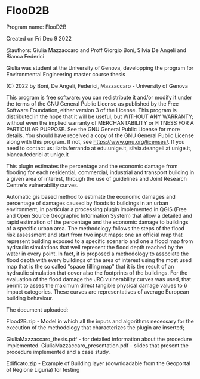 # FlooD2B
Program name: FlooD2B 

Created on Fri Dec 9 2022

@authors: Giulia Mazzaccaro and Proff Giorgio Boni, Silvia De Angeli and Bianca Federici

Giulia was student at the University of Genova, developping the program for Environmental Engineering master course thesis

(C) 2022 by Boni, De Angeli, Federici, Mazzaccaro - University of Genova

This program is free software: you can redistribute it and/or modify it under the terms of the GNU General Public License as published by the Free Software Foundation, either version 3 of the License. This program is distributed in the hope that it will be useful, but WITHOUT ANY WARRANTY; without even the implied warranty of MERCHANTABILITY or FITNESS FOR A PARTICULAR PURPOSE. See the GNU General Public License for more details. You should have received a copy of the GNU General Public License along with this program. If not, see https://www.gnu.org/licenses/. If you need to contact us: ilaria.ferrando at edu.unige.it, silvia.deangeli at unige.it, bianca.federici at unige.it

This plugin estimates the percentage and the economic damage from flooding for each residential, commercial, industrial and transport building in a given area of interest, through the use of guidelines and Joint Research Centre's vulnerability curves.

Automatic gis based method to estimate the economic damages and percentage of damages caused by floods to buildings in an urban environment, in particular a processing plugin implemented in QGIS (Free and Open Source Geographic Information System) that allow a detailed and rapid estimation of the percentage and the economic damage to buildings of a specific urban area. The methodology follows the steps of the flood risk assessment and start from two input maps: one an official map that represent building exposed to a specific scenario and one a flood map from hydraulic simulations that well represent the flood depth reached by the water in every point. In fact, it is proposed a methodology to associate the flood depth with every buildings of the area of interest using the most used map that is the so called "space filling map" that it is the result of an hydraulic simulation that cover also the footprints of the buildings. For the evaluation of the flood damage the JRC vulnerability curves was used, that permit to asses the maximum direct tangible physical damage values to 6 impact categories. These curves are representatives of average European building behaviour.

The document uploaded:

Flood2B.zip - Model in which all the inputs and algorithms necessary for the execution of the methodology that characterizes the plugin are inserted;

GiuliaMazzaccaro_thesis.pdf - for detailed information about the procedure implemented.
GiuliaMazzaccaro_presentation.pdf - slides that present the procedure implemented and a case study.

Edificato.zip - Example of Building layer (downloadable from the Geoportal of Regione Liguria) for testing
